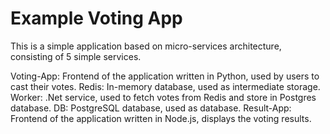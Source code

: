 Example Voting App
=========
This is a simple application based on micro-services architecture, consisting of 5 simple services.

Voting-App: Frontend of the application written in Python, used by users to cast their votes.
Redis: In-memory database, used as intermediate storage.
Worker: .Net service, used to fetch votes from Redis and store in Postgres database.
DB: PostgreSQL database, used as database.
Result-App: Frontend of the application written in Node.js, displays the voting results.

